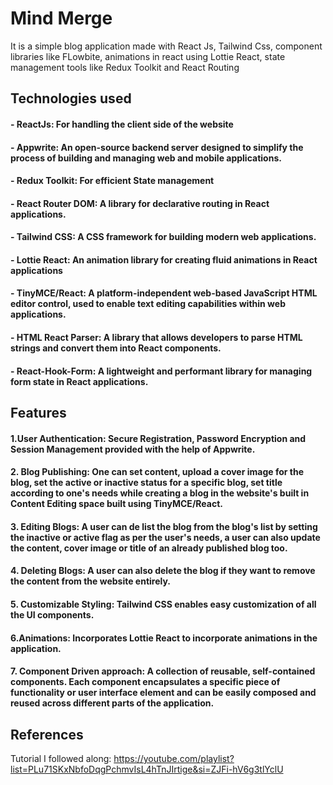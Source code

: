 # Mind Merge

It is a simple blog application made with React Js, Tailwind Css, component libraries like FLowbite, animations in react using Lottie React, state management tools like Redux Toolkit and React Routing

## Technologies used

#### - ReactJs: For handling the client side of the website
#### - Appwrite: An open-source backend server designed to simplify the process of building and managing web and mobile applications.
#### - Redux Toolkit: For efficient State management 
#### - React Router DOM:  A library for declarative routing in React applications.
#### - Tailwind CSS: A CSS framework for building modern web applications.
#### - Lottie React: An animation library for creating fluid animations in React applications
#### - TinyMCE/React: A platform-independent web-based JavaScript HTML editor control, used to enable text editing capabilities within web applications. 
#### - HTML React Parser: A library that allows developers to parse HTML strings and convert them into React components.
#### - React-Hook-Form: A lightweight and performant library for managing form state in React applications.


## Features 

#### 1.User Authentication: Secure Registration, Password Encryption and Session Management provided with the help of Appwrite.

#### 2. Blog Publishing: One can set content, upload a cover image for the blog, set the active or inactive status for a specific blog, set title according to one's needs while creating a blog in the website's built in Content Editing space built using TinyMCE/React.

#### 3. Editing Blogs: A user can de list the blog from the blog's list by setting the inactive or active flag as per the user's needs, a user can also update the content, cover image or title of an already published blog too.

#### 4. Deleting Blogs: A user can also delete the blog if they want to remove the content from the website entirely.

#### 5. Customizable Styling: Tailwind CSS enables easy customization of all the UI components.

#### 6.Animations: Incorporates Lottie React to incorporate animations in the application.

#### 7. Component Driven approach: A collection of reusable, self-contained components. Each component encapsulates a specific piece of functionality or user interface element and can be easily composed and reused across different parts of the application.

## References

Tutorial I followed along: https://youtube.com/playlist?list=PLu71SKxNbfoDqgPchmvIsL4hTnJIrtige&si=ZJFi-hV6g3tlYclU